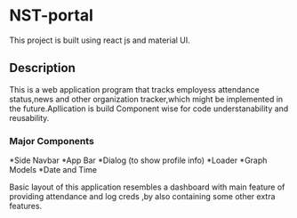 # NST-portal

This project is built using react js and material UI.

## Description

This is a web application program that tracks employess attendance status,news and other organization tracker,which might be implemented in the future.Apllication is build Component wise for code understanability and reusability.

### Major Components
  *Side Navbar
  *App Bar
  *Dialog (to show profile info)
  *Loader
  *Graph Models
  *Date and Time

Basic layout of this application resembles a dashboard with main feature of providing attendance and log creds ,by also containing some other extra features.

